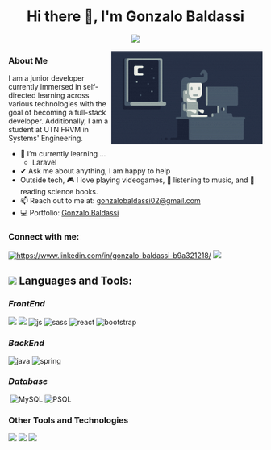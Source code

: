 <h1 align="center">Hi there 👋, I'm Gonzalo Baldassi</h1>
<p align="center">
  <a href="https://github.com/CodeWhiteWeb/CodeWhiteWeb"><img src="https://readme-typing-svg.herokuapp.com?color=%2336BCF7&center=true&vCenter=true&lines=Welcome+to+my+Github+page"></a>
</p>
<img align="right" width=300px alt="Unicorn" src="https://raw.githubusercontent.com/AVS1508/AVS1508/master/assets/Night-Coding.gif" />
<h3 align="left">
About Me
</h3>

I am a junior developer currently immersed in self-directed learning across various technologies with the goal of becoming a full-stack developer. Additionally, I am a student at UTN FRVM in Systems' Engineering.
- 🌱 I’m currently learning ...
  - Laravel
- ✔ Ask me about anything, I am happy to help<br>
- Outside tech, 🎮 I love playing videogames, 🎵 listening to music, and 📖 reading science books.
- 📫 Reach out to me at: <a href="gonzalobaldassi02@gmail.com">gonzalobaldassi02@gmail.com</a>
- 💻 Portfolio: <a href="https://gonzalobaldassi.vercel.app/">Gonzalo Baldassi</a>

<h3 align="left">Connect with me:</h3>
<p align="left">
<a href="https://www.linkedin.com/in/gonzalo-baldassi-b9a321218/" target="_blank"><img src="https://img.shields.io/badge/LinkedIn-0A66C2?style=for-the-badge&logo=linkedin&logoColor=white" alt="https://www.linkedin.com/in/gonzalo-baldassi-b9a321218/"></a>
<a href="mailto:gonzalobaldassi02@gmail.com" target="_blank"><img  src="https://img.shields.io/badge/Gmail-EA4335?style=for-the-badge&logo=gmail&logoColor=white"></a>
</p>

<h2 align="left"> <img src="https://media2.giphy.com/media/QssGEmpkyEOhBCb7e1/giphy.gif?cid=ecf05e47a0n3gi1bfqntqmob8g9aid1oyj2wr3ds3mg700bl&rid=giphy.gif" width ="25"> Languages and Tools:</h2>
<h3 align = "left"><i>FrontEnd</i></h3>
<p align="left"> 
<img src="https://img.shields.io/badge/HTML5-E34F26?style=for-the-badge&logo=html5&logoColor=white"> 
<img src="https://img.shields.io/badge/CSS3-1572B6?style=for-the-badge&logo=css3&logoColor=white">
<img src="https://img.shields.io/badge/javascript-%23323330.svg?style=for-the-badge&logo=javascript&logoColor=%23F7DF1E" alt="js">
<img src="https://img.shields.io/badge/SASS-hotpink.svg?style=for-the-badge&logo=SASS&logoColor=white" alt="sass">
<img src="https://img.shields.io/badge/React-61DAFB?style=for-the-badge&logo=react&logoColor=black" alt="react">
<img src="https://img.shields.io/badge/Bootstrap-7952B3?style=for-the-badge&logo=bootstrap&logoColor=white" alt="bootstrap"> 
</p>


<h3 align = "left"><i>BackEnd</i></h3>
<p align="left">
<img src="https://img.shields.io/badge/Java-ED8B00?style=for-the-badge&logo=openjdk&logoColor=white" alt="java">
<img src="https://img.shields.io/badge/Spring-6DB33F?style=for-the-badge&logo=spring&logoColor=white" alt="spring">
</p>


<h3 align = "left"><i>Database</i></h3>
<p align="left">

<img src="" alt="">
<img src="https://img.shields.io/badge/MySQL-4479A1?style=for-the-badge&logo=mysql&logoColor=white" alt="MySQL">
<img src="https://img.shields.io/badge/PostgreSQL-4169E1?style=for-the-badge&logo=postgresql&logoColor=white" alt="PSQL">
</p>

<h3> Other Tools and Technologies </h4>
<span>
  <img src="https://img.shields.io/badge/Git-F05032?style=for-the-badge&logo=git&logoColor=white">
  <img src="https://img.shields.io/badge/Notion-%23000000.svg?style=for-the-badge&logo=notion&logoColor=white">
  <img src="https://img.shields.io/badge/Ubuntu-E95420?style=for-the-badge&logo=ubuntu&logoColor=white">

</span>


